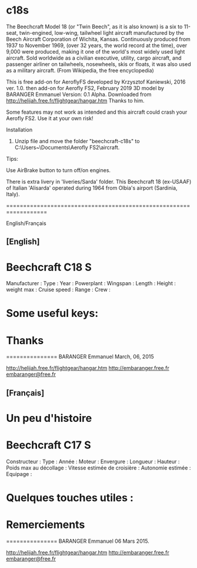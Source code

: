 # c18s
The Beechcraft Model 18 (or "Twin Beech", as it is also known) is a six to 11-seat, twin-engined, low-wing, tailwheel light aircraft manufactured by the Beech Aircraft Corporation of Wichita, Kansas. Continuously produced from 1937 to November 1969, (over 32 years, the world record at the time), over 9,000 were produced, making it one of the world's most widely used light aircraft. Sold worldwide as a civilian executive, utility, cargo aircraft, and passenger airliner on tailwheels, nosewheels, skis or floats, it was also used as a military aircraft. (From Wikipedia, the free encyclopedia)

This is free add-on for AeroflyFS developed by Krzysztof Kaniewski, 2016 ver. 1.0.
then add-on for Aerofly FS2, February 2019
3D model by BARANGER Emmanuel Version: 0.1 Alpha. Downloaded from http://helijah.free.fr/flightgear/hangar.htm
Thanks to him. 

 Some features may not work as intended and this aircraft could crash your Aerofly FS2. 
 Use it at your own risk!

Installation

1. Unzip file and move the folder "beechcraft-c18s" to C:\Users\~\Documents\Aerofly FS2\aircraft.


Tips:

Use AirBrake button to turn off/on engines.

There is extra livery in 'liveries/Sarda' folder. This Beechcraft 18 (ex-USAAF) of Italian 'Alisarda' operated during 1964 from Olbia's airport  (Sardinia, Italy).

==================================================================

English/Français

[English]
----------

Beechcraft C18 S
================

Manufacturer                  :
Type                          :
Year                          :
Powerplant                    :
Wingspan                      :
Length                        :
Height                        :
weight max                    :
Cruise speed                  :
Range                         :
Crew                          :

Some useful keys:
=================

Thanks
======

===============
BARANGER Emmanuel
March, 06, 2015

http://helijah.free.fr/flightgear/hangar.htm
http://embaranger.free.fr
embaranger@free.fr


[Français]
----------

Un peu d'histoire
=================

Beechcraft C17 S
================

Constructeur                  :
Type                          :
Année                         :
Moteur                        :
Envergure                     :
Longueur                      :
Hauteur                       :
Poids max au décollage        :
Vitesse estimée de croisière  :
Autonomie estimée             :
Equipage                      :


Quelques touches utiles :
=========================

Remerciements
=============

===============
BARANGER Emmanuel
06 Mars 2015.

http://helijah.free.fr/flightgear/hangar.htm
http://embaranger.free.fr
embaranger@free.fr
